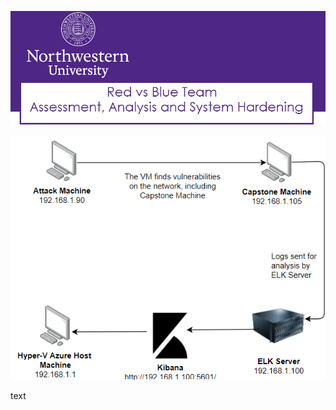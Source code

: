 
![alt text](https://github.com/wevertonribeiroferreira/Red-vs-Blue-Project/blob/main/Images/logo.png)





![alt text](https://github.com/wevertonribeiroferreira/Red-vs-Blue-Project/blob/main/Images/map.png)



text
